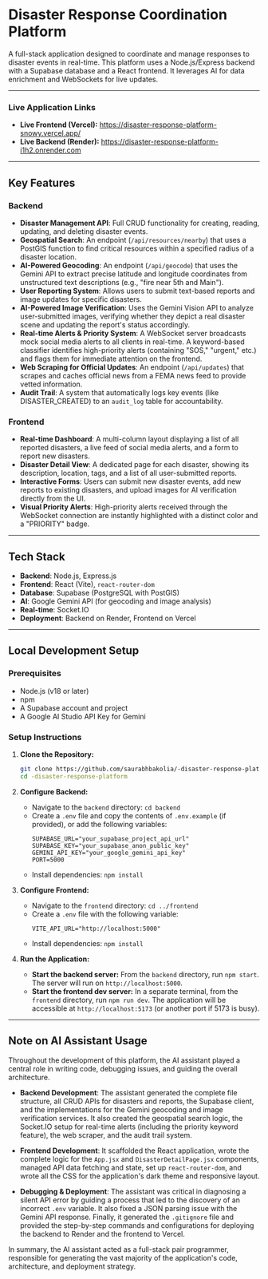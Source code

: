 # Disaster Response Coordination Platform

A full-stack application designed to coordinate and manage responses to disaster events in real-time. This platform uses a Node.js/Express backend with a Supabase database and a React frontend. It leverages AI for data enrichment and WebSockets for live updates.

---

### Live Application Links

- **Live Frontend (Vercel):** https://disaster-response-platform-snowy.vercel.app/
- **Live Backend (Render):** https://disaster-response-platform-i1h2.onrender.com

---

## Key Features

### Backend

- **Disaster Management API**: Full CRUD functionality for creating, reading, updating, and deleting disaster events.
- **Geospatial Search**: An endpoint (`/api/resources/nearby`) that uses a PostGIS function to find critical resources within a specified radius of a disaster location.
- **AI-Powered Geocoding**: An endpoint (`/api/geocode`) that uses the Gemini API to extract precise latitude and longitude coordinates from unstructured text descriptions (e.g., "fire near 5th and Main").
- **User Reporting System**: Allows users to submit text-based reports and image updates for specific disasters.
- **AI-Powered Image Verification**: Uses the Gemini Vision API to analyze user-submitted images, verifying whether they depict a real disaster scene and updating the report's status accordingly.
- **Real-time Alerts & Priority System**: A WebSocket server broadcasts mock social media alerts to all clients in real-time. A keyword-based classifier identifies high-priority alerts (containing "SOS," "urgent," etc.) and flags them for immediate attention on the frontend.
- **Web Scraping for Official Updates**: An endpoint (`/api/updates`) that scrapes and caches official news from a FEMA news feed to provide vetted information.
- **Audit Trail**: A system that automatically logs key events (like DISASTER_CREATED) to an `audit_log` table for accountability.

### Frontend

- **Real-time Dashboard**: A multi-column layout displaying a list of all reported disasters, a live feed of social media alerts, and a form to report new disasters.
- **Disaster Detail View**: A dedicated page for each disaster, showing its description, location, tags, and a list of all user-submitted reports.
- **Interactive Forms**: Users can submit new disaster events, add new reports to existing disasters, and upload images for AI verification directly from the UI.
- **Visual Priority Alerts**: High-priority alerts received through the WebSocket connection are instantly highlighted with a distinct color and a "PRIORITY" badge.

---

## Tech Stack

- **Backend**: Node.js, Express.js
- **Frontend**: React (Vite), `react-router-dom`
- **Database**: Supabase (PostgreSQL with PostGIS)
- **AI**: Google Gemini API (for geocoding and image analysis)
- **Real-time**: Socket.IO
- **Deployment**: Backend on Render, Frontend on Vercel

---

## Local Development Setup

### Prerequisites

- Node.js (v18 or later)
- npm
- A Supabase account and project
- A Google AI Studio API Key for Gemini

### Setup Instructions

1.  **Clone the Repository:**

    ```bash
    git clone https://github.com/saurabhbakolia/-disaster-response-platform.git
    cd -disaster-response-platform
    ```

2.  **Configure Backend:**

    - Navigate to the `backend` directory: `cd backend`
    - Create a `.env` file and copy the contents of `.env.example` (if provided), or add the following variables:
      ```
      SUPABASE_URL="your_supabase_project_api_url"
      SUPABASE_KEY="your_supabase_anon_public_key"
      GEMINI_API_KEY="your_google_gemini_api_key"
      PORT=5000
      ```
    - Install dependencies: `npm install`

3.  **Configure Frontend:**

    - Navigate to the `frontend` directory: `cd ../frontend`
    - Create a `.env` file with the following variable:
      ```
      VITE_API_URL="http://localhost:5000"
      ```
    - Install dependencies: `npm install`

4.  **Run the Application:**
    - **Start the backend server:** From the `backend` directory, run `npm start`. The server will run on `http://localhost:5000`.
    - **Start the frontend dev server:** In a separate terminal, from the `frontend` directory, run `npm run dev`. The application will be accessible at `http://localhost:5173` (or another port if 5173 is busy).

---

## Note on AI Assistant Usage

Throughout the development of this platform, the AI assistant played a central role in writing code, debugging issues, and guiding the overall architecture.

- **Backend Development**: The assistant generated the complete file structure, all CRUD APIs for disasters and reports, the Supabase client, and the implementations for the Gemini geocoding and image verification services. It also created the geospatial search logic, the Socket.IO setup for real-time alerts (including the priority keyword feature), the web scraper, and the audit trail system.

- **Frontend Development**: It scaffolded the React application, wrote the complete logic for the `App.jsx` and `DisasterDetailPage.jsx` components, managed API data fetching and state, set up `react-router-dom`, and wrote all the CSS for the application's dark theme and responsive layout.

- **Debugging & Deployment**: The assistant was critical in diagnosing a silent API error by guiding a process that led to the discovery of an incorrect `.env` variable. It also fixed a JSON parsing issue with the Gemini API response. Finally, it generated the `.gitignore` file and provided the step-by-step commands and configurations for deploying the backend to Render and the frontend to Vercel.

In summary, the AI assistant acted as a full-stack pair programmer, responsible for generating the vast majority of the application's code, architecture, and deployment strategy.
